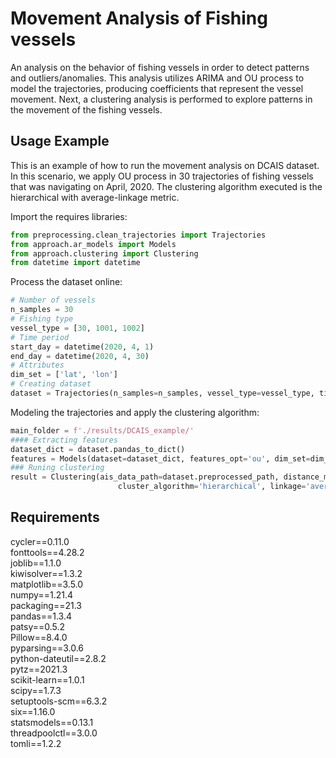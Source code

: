 # Movement Analysis of Fishing vessels

An analysis on the behavior of fishing vessels in order to detect patterns and outliers/anomalies.
This analysis utilizes ARIMA and OU process to model the trajectories, producing coefficients that represent the vessel movement.
Next, a clustering analysis is performed to explore patterns in the movement of the fishing vessels.

## Usage Example

This is an example of how to run the movement analysis on DCAIS dataset.
In this scenario, we apply OU process in 30 trajectories of fishing vessels that was navigating on April, 2020.
The clustering algorithm executed is the hierarchical with average-linkage metric.

Import the requires libraries:
```python
from preprocessing.clean_trajectories import Trajectories
from approach.ar_models import Models
from approach.clustering import Clustering
from datetime import datetime
```

Process the dataset online:
```python
# Number of vessels
n_samples = 30
# Fishing type
vessel_type = [30, 1001, 1002]
# Time period
start_day = datetime(2020, 4, 1)
end_day = datetime(2020, 4, 30)
# Attributes
dim_set = ['lat', 'lon']
# Creating dataset
dataset = Trajectories(n_samples=n_samples, vessel_type=vessel_type, time_period=(start_day, end_day))
```

Modeling the trajectories and apply the clustering algorithm:
```python
main_folder = f'./results/DCAIS_example/'
#### Extracting features
dataset_dict = dataset.pandas_to_dict()
features = Models(dataset=dataset_dict, features_opt='ou', dim_set=dim_set, folder=f'./results/DCAIS_example/')
### Runing clustering
result = Clustering(ais_data_path=dataset.preprocessed_path, distance_matrix_path=f'./results/DCAIS_example/features_coeffs.csv',
                        cluster_algorithm='hierarchical', linkage='average', folder=f'./results/DCAIS_example/', norm_dist=False)
```

## Requirements

cycler==0.11.0\
fonttools==4.28.2\
joblib==1.1.0\
kiwisolver==1.3.2\
matplotlib==3.5.0\
numpy==1.21.4\
packaging==21.3\
pandas==1.3.4\
patsy==0.5.2\
Pillow==8.4.0\
pyparsing==3.0.6\
python-dateutil==2.8.2\
pytz==2021.3\
scikit-learn==1.0.1\
scipy==1.7.3\
setuptools-scm==6.3.2\
six==1.16.0\
statsmodels==0.13.1\
threadpoolctl==3.0.0\
tomli==1.2.2